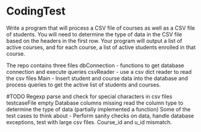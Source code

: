# CodingTest

Write a program that will process a CSV file of courses as well as a CSV file of students.
You will need to determine the type of data in the CSV file based on the headers in the first row. 
Your program will output a list of active courses, and for each course, a list of active students enrolled in that course.

The repo contains three files
dbConnection - functions to get database connection and execute queries
csvReader - use a csv dict reader to read the csv files
Main - Insert student and course data into the database and process queries to get the active list of students and courses.


#TODO
 Regexp parse and check for special characters in csv files  
 testcaseFile empty
 Database columns missing
 read the column type to determine the type of data (partially implemented a function)
 Some of the test cases to think about - Perform sanity checks on data, handle database exceptions, test with large csv files. Course_id and u_id mismatch.
 
